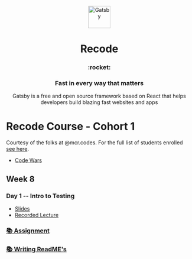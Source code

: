 <p align="center">
  <a href="https://recode.org.uk">
    <img alt="Gatsby" src="https://www.gatsbyjs.org/monogram.svg" width="60" />
  </a>
</p>
<h1 align="center">
  Recode 
</h1>

<h3 align="center">
 :rocket:
</h3>
<h3 align="center">
  Fast in every way that matters
</h3>
<p align="center">
  Gatsby is a free and open source framework based on React that helps developers build blazing fast websites and apps
</p>


# Recode Course - Cohort 1

Courtesy of the folks at @mcr.codes. For the full list of students enrolled [see here](./studentroster).

* [Code Wars](./codewars.md)

## Week 8

### Day 1 -- Intro to Testing
* [Slides](https://docs.google.com/presentation/d/1qENlwMDmMZoYv1G-Xak2bzhHsP0Y9a4q0pPccfP1TJw/edit?usp=sharing)
* [Recorded Lecture](https://drive.google.com/file/d/1xGc4DgxHkCDKRIOq3UL68qec_oTHAet_/view?usp=sharing)

### [:books: Assignment](./assignment.md)

### [:books: Writing ReadME's](./assignment1.md)

